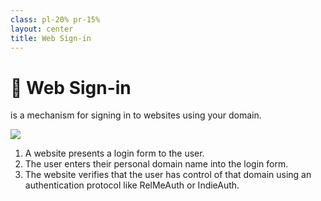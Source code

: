 ```yaml
---
class: pl-20% pr-15%
layout: center
title: Web Sign-in
---
```


<h1>🔐 Web Sign-in</h1>

<Transform scale="0.9">

<Anchor href="https://indieweb.org/Web_sign-in" text="Web sign-in" /> is a <span class="color:accent">mechanism</span> for signing in to websites using your domain.

<img class="box w-100% m-auto" src="/web-sign-in-indielogin.png" />

1. A website presents a login form to the user.
2. The user enters their personal domain name into the login form.
3. The website verifies that the user has control of that domain using an <span class="color:accent">authentication protocol</span> like RelMeAuth or IndieAuth.

</Transform>
